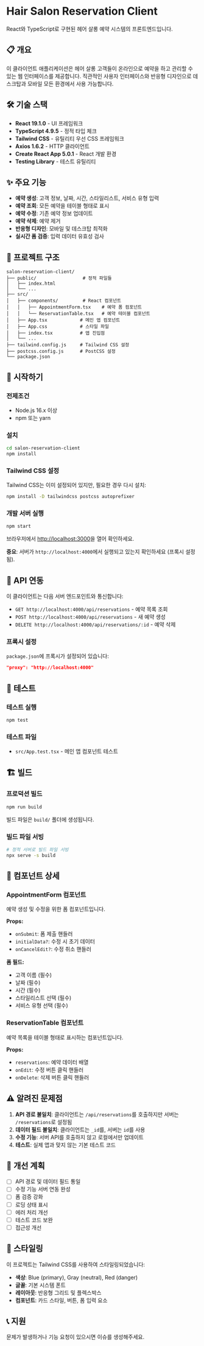 # Hair Salon Reservation Client

React와 TypeScript로 구현된 헤어 살롱 예약 시스템의 프론트엔드입니다.

## 📋 개요

이 클라이언트 애플리케이션은 헤어 살롱 고객들이 온라인으로 예약을 하고 관리할 수 있는 웹 인터페이스를 제공합니다. 직관적인 사용자 인터페이스와 반응형 디자인으로 데스크탑과 모바일 모든 환경에서 사용 가능합니다.

## 🛠 기술 스택

- **React 19.1.0** - UI 프레임워크
- **TypeScript 4.9.5** - 정적 타입 체크
- **Tailwind CSS** - 유틸리티 우선 CSS 프레임워크
- **Axios 1.6.2** - HTTP 클라이언트
- **Create React App 5.0.1** - React 개발 환경
- **Testing Library** - 테스트 유틸리티

## ✨ 주요 기능

- **예약 생성**: 고객 정보, 날짜, 시간, 스타일리스트, 서비스 유형 입력
- **예약 조회**: 모든 예약을 테이블 형태로 표시
- **예약 수정**: 기존 예약 정보 업데이트
- **예약 삭제**: 예약 제거
- **반응형 디자인**: 모바일 및 데스크탑 최적화
- **실시간 폼 검증**: 입력 데이터 유효성 검사

## 📁 프로젝트 구조

```
salon-reservation-client/
├── public/                 # 정적 파일들
│   ├── index.html
│   └── ...
├── src/
│   ├── components/         # React 컴포넌트
│   │   ├── AppointmentForm.tsx    # 예약 폼 컴포넌트
│   │   └── ReservationTable.tsx   # 예약 테이블 컴포넌트
│   ├── App.tsx            # 메인 앱 컴포넌트
│   ├── App.css            # 스타일 파일
│   ├── index.tsx          # 앱 진입점
│   └── ...
├── tailwind.config.js     # Tailwind CSS 설정
├── postcss.config.js      # PostCSS 설정
└── package.json
```

## 🚀 시작하기

### 전제조건

- Node.js 16.x 이상
- npm 또는 yarn

### 설치

```bash
cd salon-reservation-client
npm install
```

### Tailwind CSS 설정

Tailwind CSS는 이미 설정되어 있지만, 필요한 경우 다시 설치:

```bash
npm install -D tailwindcss postcss autoprefixer
```

### 개발 서버 실행

```bash
npm start
```

브라우저에서 [http://localhost:3000](http://localhost:3000)을 열어 확인하세요.

**중요**: 서버가 `http://localhost:4000`에서 실행되고 있는지 확인하세요 (프록시 설정됨).

## 📡 API 연동

이 클라이언트는 다음 서버 엔드포인트와 통신합니다:

- `GET http://localhost:4000/api/reservations` - 예약 목록 조회
- `POST http://localhost:4000/api/reservations` - 새 예약 생성
- `DELETE http://localhost:4000/api/reservations/:id` - 예약 삭제

### 프록시 설정

`package.json`에 프록시가 설정되어 있습니다:
```json
"proxy": "http://localhost:4000"
```

## 🧪 테스트

### 테스트 실행

```bash
npm test
```

### 테스트 파일

- `src/App.test.tsx` - 메인 앱 컴포넌트 테스트

## 🏗 빌드

### 프로덕션 빌드

```bash
npm run build
```

빌드 파일은 `build/` 폴더에 생성됩니다.

### 빌드 파일 서빙

```bash
# 정적 서버로 빌드 파일 서빙
npx serve -s build
```

## 📱 컴포넌트 상세

### AppointmentForm 컴포넌트

예약 생성 및 수정을 위한 폼 컴포넌트입니다.

**Props:**
- `onSubmit`: 폼 제출 핸들러
- `initialData?`: 수정 시 초기 데이터
- `onCancelEdit?`: 수정 취소 핸들러

**폼 필드:**
- 고객 이름 (필수)
- 날짜 (필수)
- 시간 (필수)
- 스타일리스트 선택 (필수)
- 서비스 유형 선택 (필수)

### ReservationTable 컴포넌트

예약 목록을 테이블 형태로 표시하는 컴포넌트입니다.

**Props:**
- `reservations`: 예약 데이터 배열
- `onEdit`: 수정 버튼 클릭 핸들러
- `onDelete`: 삭제 버튼 클릭 핸들러

## ⚠️ 알려진 문제점

1. **API 경로 불일치**: 클라이언트는 `/api/reservations`를 호출하지만 서버는 `/reservations`로 설정됨
2. **데이터 필드 불일치**: 클라이언트는 `_id`를, 서버는 `id`를 사용
3. **수정 기능**: 서버 API를 호출하지 않고 로컬에서만 업데이트
4. **테스트**: 실제 앱과 맞지 않는 기본 테스트 코드

## 🔧 개선 계획

- [ ] API 경로 및 데이터 필드 통일
- [ ] 수정 기능 서버 연동 완성
- [ ] 폼 검증 강화
- [ ] 로딩 상태 표시
- [ ] 에러 처리 개선
- [ ] 테스트 코드 보완
- [ ] 접근성 개선

## 🎨 스타일링

이 프로젝트는 Tailwind CSS를 사용하여 스타일링되었습니다:

- **색상**: Blue (primary), Gray (neutral), Red (danger)
- **글꼴**: 기본 시스템 폰트
- **레이아웃**: 반응형 그리드 및 플렉스박스
- **컴포넌트**: 카드 스타일, 버튼, 폼 입력 요소

## 📞 지원

문제가 발생하거나 기능 요청이 있으시면 이슈를 생성해주세요.
